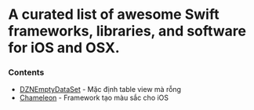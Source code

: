 # A curated list of awesome Swift frameworks, libraries, and software for iOS and OSX.

### Contents

* [DZNEmptyDataSet](https://github.com/dzenbot/DZNEmptyDataSet) - Mặc định table view mà rỗng
* [Chameleon](https://github.com/BigZaphod/Chameleon) - Framework tạo màu sắc cho iOS
